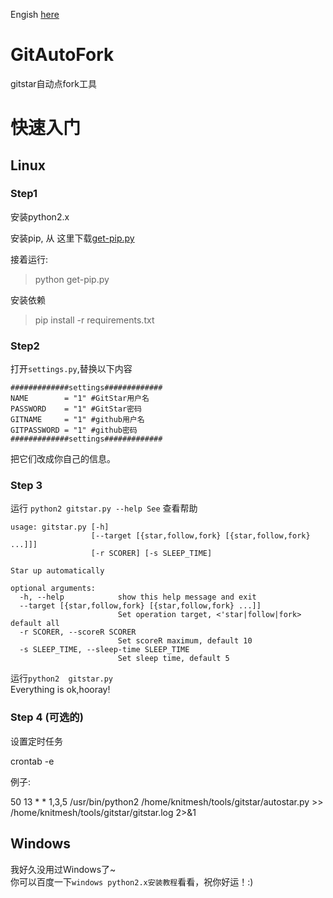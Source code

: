 Engish [here](README.md)
# GitAutoFork
gitstar自动点fork工具
# 快速入门
## Linux
### Step1
安装python2.x

安装pip, 从 这里下载[get-pip.py](https://bootstrap.pypa.io/get-pip.py)

接着运行:

> python get-pip.py

安装依赖

> pip install -r requirements.txt

### Step2
打开```settings.py```,替换以下内容  
```
#############settings#############
NAME		= "1" #GitStar用户名
PASSWORD	= "1" #GitStar密码
GITNAME		= "1" #github用户名
GITPASSWORD	= "1" #github密码
#############settings#############
```
把它们改成你自己的信息。  

### Step 3
运行 ```python2 gitstar.py --help See``` 查看帮助
```
usage: gitstar.py [-h]
                  [--target [{star,follow,fork} [{star,follow,fork} ...]]]
                  [-r SCORER] [-s SLEEP_TIME]

Star up automatically

optional arguments:
  -h, --help            show this help message and exit
  --target [{star,follow,fork} [{star,follow,fork} ...]]
                        Set operation target, <'star|follow|fork> default all
  -r SCORER, --scoreR SCORER
                        Set scoreR maximum, default 10
  -s SLEEP_TIME, --sleep-time SLEEP_TIME
                        Set sleep time, default 5
```
运行```python2  gitstar.py```  
Everything is ok,hooray!

### Step 4 (可选的)
设置定时任务

crontab -e

例子:

50 13 * * 1,3,5 /usr/bin/python2 /home/knitmesh/tools/gitstar/autostar.py >> /home/knitmesh/tools/gitstar/gitstar.log  2>&1

## Windows
我好久没用过Windows了~    
你可以百度一下```windows python2.x安装教程```看看，祝你好运！:)